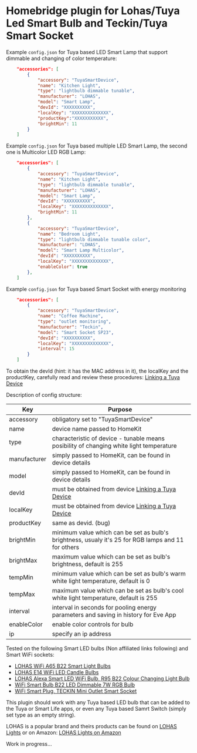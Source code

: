 
Homebridge plugin for Lohas/Tuya Led Smart Bulb and Teckin/Tuya Smart Socket
===================================

Example `config.json` for Tuya based LED Smart Lamp that support dimmable and changing of color temperature:

```json
    "accessories": [
    	{
            "accessory": "TuyaSmartDevice",
            "name": "Kitchen Light",
            "type": "lightbulb dimmable tunable",
            "manufacturer": "LOHAS",
            "model": "Smart Lamp",
            "devId": "XXXXXXXXXX",
            "localKey": "XXXXXXXXXXXXXX",
            "productKey":"XXXXXXXXXXX",
            "brightMin": 11
        }
    ]
```

Example `config.json` for Tuya based multiple LED Smart Lamp, the second one is Multicolor LED RGB Lamp:

```json
    "accessories": [
    	{
            "accessory": "TuyaSmartDevice",
            "name": "Kitchen Light",
            "type": "lightbulb dimmable tunable",
            "manufacturer": "LOHAS",
            "model": "Smart Lamp",
            "devId": "XXXXXXXXXX",
            "localKey": "XXXXXXXXXXXXXX",
            "brightMin": 11
        },
    	{
            "accessory": "TuyaSmartDevice",
            "name": "Bedroom Light",
            "type": "lightbulb dimmable tunable color",
            "manufacturer": "LOHAS",
            "model": "Smart Lamp Multicolor",
            "devId": "XXXXXXXXXX",
            "localKey": "XXXXXXXXXXXXXX",
            "enableColor": true
        },
    ]
```

Example `config.json` for Tuya based Smart Socket with energy monitoring

```json
    "accessories": [
        {
            "accessory": "TuyaSmartDevice",
            "name": "Coffee Machine",
            "type": "outlet monitoring",
            "manufacturer": "Teckin",
            "model": "Smart Socket SP23",
            "devId": "XXXXXXXXXX",
            "localKey": "XXXXXXXXXXXXXX",
            "interval": 15
        }
    ]
```

To obtain the devId (hint: it has the MAC address in it), the localKey and the productKey, carefully read and review these procedures: [Linking a Tuya Device](https://github.com/codetheweb/tuyapi/blob/master/docs/SETUP.md)

Description of config structure:

| Key | Purpose |
|-----|---------|
| accessory | obligatory set to "TuyaSmartDevice" |
| name | device name passed to HomeKit |
| type | characteristic of device - tunable means posibility of changing white light temperature |
| manufacturer | simply passed to HomeKit, can be found in device details |
| model | simply passed to HomeKit, can be found in device details |
| devId | must be obtained from device [Linking a Tuya Device](https://github.com/codetheweb/tuyapi/blob/master/docs/SETUP.md) |
| localKey | must be obtained from device [Linking a Tuya Device](https://github.com/codetheweb/tuyapi/blob/master/docs/SETUP.md) |
| productKey | same as devid. (bug) |
| brightMin | minimum value which can be set as bulb's brightness, usualy it's 25 for RGB lamps and 11 for others |
| brightMax | maximum value which can be set as bulb's brightness, default is 255 |
| tempMin | minimum value which can be set as bulb's warm white light temperature, default is 0 |
| tempMax | maximum value which can be set as bulb's cool white light temperature, default is 255 |
| interval | interval in seconds for pooling energy parameters and saving in history for Eve App |
| enableColor | enable color controls for bulb |
| ip | specify an ip address |

Tested on the following Smart LED bulbs (Non affiliated links following) and Smart WiFi sockets:
* [LOHAS WiFi A65 B22 Smart Light Bulbs](https://www.amazon.co.uk/gp/product/B0796NLTFT)
* [LOHAS E14 WiFi LED Candle Bulbs](https://www.amazon.co.uk/gp/product/B0796NXVN8)
* [LOHAS Alexa Smart LED WiFi Bulb, R95 B22 Colour Changing Light Bulb](https://www.amazon.co.uk/gp/product/B076HPNHGK)
* [WiFi Smart Bulb B22 LED Dimmable 7W RGB Bulb](https://www.amazon.co.uk/gp/product/B078YRK1RG)
* [WiFi Smart Plug, TECKIN Mini Outlet Smart Socket](https://www.amazon.co.uk/gp/product/B07D7BH6N8)

This plugin should work with any Tuya based LED bulb that can be added to the Tuya or Smart Life apps, or even any Tuya based Samrt Switch (simply set type as an empty string).

LOHAS is a popular brand and theirs products can be found on [LOHAS Lights](http://www.lohas-led.com/) or on Amazon: [LOHAS Lights on Amazon](https://www.amazon.com/s?ie=UTF8&me=A2X4NE86JUW3T&page=1)

Work in progress...
